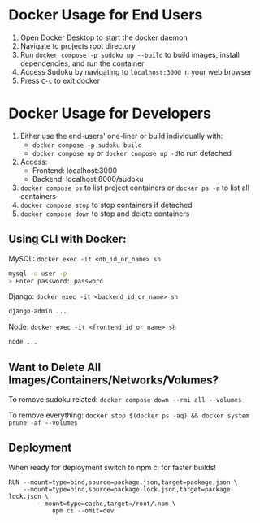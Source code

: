 # Docker Usage for End Users
1. Open Docker Desktop to start the docker daemon
2. Navigate to projects root directory
3. Run `docker compose -p sudoku up --build` to build images, install dependencies, and run the container
4. Access Sudoku by navigating to `localhost:3000` in your web browser
5. Press `C-c` to exit docker

# Docker Usage for Developers
1. Either use the end-users' one-liner or build individually with:
    - `docker compose -p sudoku build`
    - `docker compose up` or `docker compose up -d`to run detached
2. Access:
    - Frontend: localhost:3000
    - Backend: localhost:8000/sudoku
3. `docker compose ps` to list project containers or `docker ps -a` to list all containers
4. `docker compose stop` to stop containers if detached
5. `docker compose down` to stop and delete containers

## Using CLI with Docker:
MySQL: `docker exec -it <db_id_or_name> sh`
```sh
mysql -u user -p
> Enter password: password
```

Django: `docker exec -it <backend_id_or_name> sh`
```sh
django-admin ...
```

Node: `docker exec -it <frontend_id_or_name> sh`
```sh
node ...
```

## Want to Delete All Images/Containers/Networks/Volumes?
To remove sudoku related: `docker compose down --rmi all --volumes`

To remove everything: `docker stop $(docker ps -aq) && docker system prune -af --volumes`

## Deployment
When ready for deployment switch to npm ci for faster builds!
```
RUN --mount=type=bind,source=package.json,target=package.json \
    --mount=type=bind,source=package-lock.json,target=package-lock.json \
        --mount=type=cache,target=/root/.npm \
            npm ci --omit=dev
```

